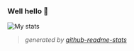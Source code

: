### Well hello 👋


![My stats](https://github-readme-stats-ten-gilt.vercel.app/api?username=papsavas&count_private=true&theme=tokyonight&show_icons=true&show_owner=true&include_all_commits=true&show=prs_merged_percentage)

>*generated by [github-readme-stats](https://github.com/anuraghazra/github-readme-stats)*
